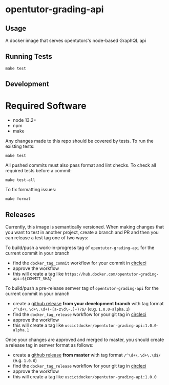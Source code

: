 opentutor-grading-api
==================

Usage
-----

A docker image that serves opentutors's node-based GraphQL api


Running Tests
-------------

```
make test
```

Development
-----------

Required Software
=================
- node 13.2+
- npm
- make


Any changes made to this repo should be covered by tests. To run the existing tests:

```
make test
```

All pushed commits must also pass format and lint checks. To check all required tests before a commit:

```
make test-all
```

To fix formatting issues:

```
make format
```

Releases
--------

Currently, this image is semantically versioned. When making changes that you want to test in another project, create a branch and PR and then you can release a test tag one of two ways:

To build/push a work-in-progress tag of `opentutor-grading-api` for the current commit in your branch

- find the `docker_tag_commit` workflow for your commit in [circleci](https://circleci.com/gh/ICTLearningSciences/workflows/opentutor-grading-api)
- approve the workflow
- this will create a tag like `https://hub.docker.com/opentutor-grading-api:${COMMIT_SHA}`

To build/push a pre-release semver tag of `opentutor-grading-api` for the current commit in your branch

- create a [github release](https://github.com/ICTLearningSciences/opentutor-grading-api/releases/new) **from your development branch** with tag format `/^\d+\.\d+\.\d+(-[a-z\d\-.]+)?$/` (e.g. `1.0.0-alpha.1`)
- find the `docker_tag_release` workflow for your git tag in [circleci](https://circleci.com/gh/ICTLearningSciences/workflows/opentutor-grading-api)
- approve the workflow
- this will create a tag like `uscictdocker/opentutor-grading-api:1.0.0-alpha.1`



Once your changes are approved and merged to master, you should create a release tag in semver format as follows:

- create a [github release](https://github.com/ICTLearningSciences/opentutor-grading-api/releases/new) **from master** with tag format `/^\d+\.\d+\.\d$/` (e.g. `1.0.0`)
- find the `docker_tag_release` workflow for your git tag in [circleci](https://circleci.com/gh/ICTLearningSciences/workflows/opentutor-grading-api)
- approve the workflow
- this will create a tag like `uscictdocker/opentutor-grading-api:1.0.0`
